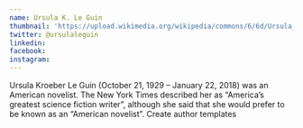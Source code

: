 ```yaml
---
name: Ursula K. Le Guin
thumbnail: 'https://upload.wikimedia.org/wikipedia/commons/6/6d/Ursula_K_Le_Guin.JPG'
twitter: @ursulaleguin
linkedin:
facebook:
instagram:
---
```

Ursula Kroeber Le Guin (October 21, 1929 – January 22, 2018) was an American
novelist. The New York Times described her as “America’s greatest  science fiction writer”, although she said that she would prefer to be known as an “American novelist”.
Create author templates